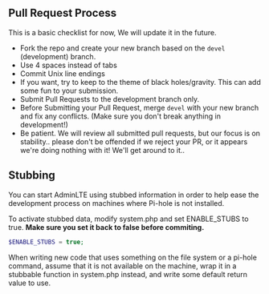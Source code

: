 ## Pull Request Process

This is a basic checklist for now, We will update it in the future.

* Fork the repo and create your new branch based on the `devel` (development) branch.
* Use 4 spaces instead of tabs
* Commit Unix line endings
* If you want, try to keep to the theme of black holes/gravity. This can add some fun to your submission.
* Submit Pull Requests to the development branch only.
* Before Submitting your Pull Request, merge `devel` with your new branch and fix any conflicts. (Make sure you don't break anything in development!)
* Be patient. We will review all submitted pull requests, but our focus is on stability.. please don't be offended if we reject your PR, or it appears we're doing nothing with it! We'll get around to it..

## Stubbing

You can start AdminLTE using stubbed information in order to help ease the development process on machines where Pi-hole is not installed.

To activate stubbed data, modify system.php and set ENABLE_STUBS to true. **Make sure you set it back to false before commiting.**
```php
$ENABLE_STUBS = true;
```

When writing new code that uses something on the file system or a pi-hole command, assume that it is not available on the machine, wrap it in a stubbable function in system.php instead, and write some default return value to use.